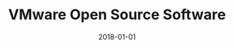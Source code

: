 ---
layout: site
title: "VMware Open Source Software"
date: 2018-01-01
categories: [fortune-500]
version: 4.3.6
major: 4
minor: 3
patch: 6
slug: vmware-open-source-software
link: http://vmware.github.io/
permalink: /sites/:slug
---